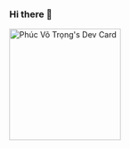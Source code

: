 ### Hi there 👋

<!--
**carydeep/carydeep** is a ✨ _special_ ✨ repository because its `README.md` (this file) appears on your GitHub profile.

Here are some ideas to get you started:

- 🔭 I’m currently working on ...
- 🌱 I’m currently learning ...
- 👯 I’m looking to collaborate on ...
- 🤔 I’m looking for help with ...
- 💬 Ask me about ...
- 📫 How to reach me: ...
- 😄 Pronouns: ...
- ⚡ Fun fact: ...
-->

<a href="https://app.daily.dev/carycool"><img src="https://api.daily.dev/devcards/c2544e808815481eb960c460f0f7755d.png?r=5is" width="200" alt="Phúc Võ Trọng's Dev Card"/></a>
